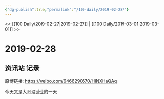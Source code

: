 ```yaml
---
{"dg-publish":true,"permalink":"/100-daily/2019-02-28/"}
---
```



<< [[100 Daily/2019-02-27\|2019-02-27]] | [[100 Daily/2019-03-01\|2019-03-01]] >>
# 2019-02-28

## 资讯站 记录

原博链接: https://weibo.com/6466290670/HiNXHaQAq

今天又是大哥没营业的一天